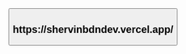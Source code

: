 <center>
<button src="https://shervinbdndev.vercel.app/"><h2>https://shervinbdndev.vercel.app/</h2></button>
</center>